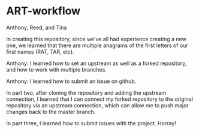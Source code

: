 # ART-workflow
Anthony, Reed, and Tina

In creating this repository, since we've all had experience creating a new one, we learned that there are multiple anagrams of the first letters of our first names (RAT, TAR, etc).


Anthony: I learned how to set an upstream as well as a forked repository, and how to work with multiple branches. 

Anthony: I learned how to submit an issue on github. 

In part two, after cloning the repository and adding the upstream connection, I learned that I can connect my forked repository to the original repository via an upstream connection, which can allow me to push major changes back to the master branch.

In part three, I learned how to submit issues with the project.  Horray!

